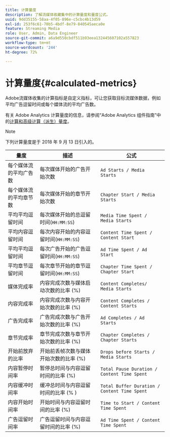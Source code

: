 ```yaml
---
title: 计算量度
description: 了解流媒体收藏集中的计算量度和量度公式。
uuid: 9dd35155-58aa-4f05-896e-c5cbc4b13d59
exl-id: 253f6c61-70b5-4bdf-8e79-840545aeca0e
feature: Streaming Media
role: User, Admin, Data Engineer
source-git-commit: a6a9d550cbdf511b93eea132445607102a557823
workflow-type: tm+mt
source-wordcount: '244'
ht-degree: 72%

---
```


# 计算量度{#calculated-metrics}

Adobe流媒体收集的计算指标是自定义指标，可让您获取目标流媒体数据，例如平均广告逗留时间或每个媒体流的平均广告数。

有关 Adobe Analytics 计算量度的信息，请参阅“Adobe Analytics 组件指南”中的[计算和高级计算（派生）量度](https://experienceleague.adobe.com/docs/analytics/components/calculated-metrics/cm-overview.html?lang=zh-Hans)。

>[!NOTE]
>
>下列计算量度是于 2018 年 9 月 13 日引入的。

| 量度 | 描述 | 公式 |
|---|---|---|
| 每个媒体流的平均广告数 | 每次媒体开始的广告开始次数 | `Ad Starts / Media Starts` |
| 每个媒体流的平均章节数 | 每次媒体开始的章节开始次数 | `Chapter Start / Media Starts` |
| 平均平均逗留时间 | 每次媒体开始的总逗留时间(`HH:MM:SS`) | `Media Time Spent / Media Starts` |
| 平均内容逗留时间 | 每次内容开始的内容逗留时间(`HH:MM:SS`) | `Content Time Spent / Content Start` |
| 平均平均逗留时间 | 每次广告开始的广告逗留时间(`HH:MM:SS`) | `Ad Time Spent / Ad Start` |
| 平均章节逗留时间 | 每次章节开始的章节逗留时间(`HH:MM:SS`) | `Chapter Time Spent / Chapter Start` |
| 媒体完成率 | 内容完成次数与媒体启动次数的比率 (%) | `Content Completes/ Media Starts` |
| 内容完成率 | 内容完成次数与内容开始次数的比率 (%) | `Content Completes / Content Starts` |
| 广告完成率 | 广告完成次数与广告开始次数的比率 (%) | `Ad Completes / Ad Starts` |
| 章节完成率 | 章节完成次数与章节开始次数的比率 (%) | `Chapter Completes / Chapter Starts` |
| 开始前放弃的比率 | 开始前丢帧次数与媒体开始次数的比率 (%) | `Drops before Starts / Media Starts` |
| 内容暂停时间率 | 暂停总时间与内容逗留时间的比率 (%) | `Total Pause Duration / Content Time Spent` |
| 内容缓冲时间率 | 缓冲总时间与内容逗留时间的比率 (% ) | `Total Buffer Duration / Content Time Spent` |
| 内容开始时间率 | 开始时间与内容逗留时间的比率 (%) | `Time to Start / Content Time Spent` |
| 广告逗留时间率 | 广告逗留时间与内容逗留时间的比率 (%) | `Ad Time Spent / Content Time Spent` |
